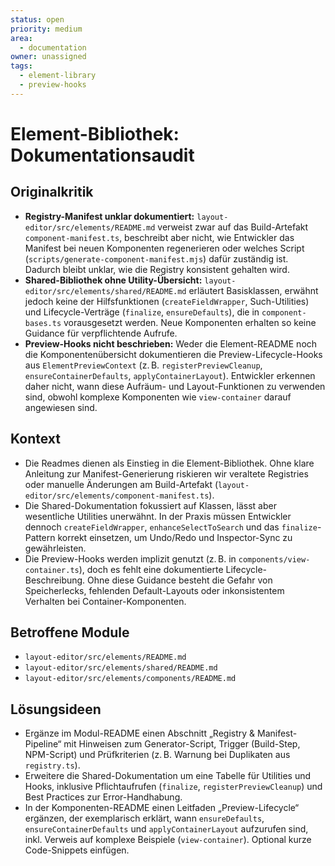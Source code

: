 ```yaml
---
status: open
priority: medium
area:
  - documentation
owner: unassigned
tags:
  - element-library
  - preview-hooks
---
```


# Element-Bibliothek: Dokumentationsaudit

## Originalkritik
- **Registry-Manifest unklar dokumentiert:** `layout-editor/src/elements/README.md` verweist zwar auf das Build-Artefakt `component-manifest.ts`, beschreibt aber nicht, wie Entwickler das Manifest bei neuen Komponenten regenerieren oder welches Script (`scripts/generate-component-manifest.mjs`) dafür zuständig ist. Dadurch bleibt unklar, wie die Registry konsistent gehalten wird.
- **Shared-Bibliothek ohne Utility-Übersicht:** `layout-editor/src/elements/shared/README.md` erläutert Basisklassen, erwähnt jedoch keine der Hilfsfunktionen (`createFieldWrapper`, Such-Utilities) und Lifecycle-Verträge (`finalize`, `ensureDefaults`), die in `component-bases.ts` vorausgesetzt werden. Neue Komponenten erhalten so keine Guidance für verpflichtende Aufrufe.
- **Preview-Hooks nicht beschrieben:** Weder die Element-README noch die Komponentenübersicht dokumentieren die Preview-Lifecycle-Hooks aus `ElementPreviewContext` (z. B. `registerPreviewCleanup`, `ensureContainerDefaults`, `applyContainerLayout`). Entwickler erkennen daher nicht, wann diese Aufräum- und Layout-Funktionen zu verwenden sind, obwohl komplexe Komponenten wie `view-container` darauf angewiesen sind.

## Kontext
- Die Readmes dienen als Einstieg in die Element-Bibliothek. Ohne klare Anleitung zur Manifest-Generierung riskieren wir veraltete Registries oder manuelle Änderungen am Build-Artefakt (`layout-editor/src/elements/component-manifest.ts`).
- Die Shared-Dokumentation fokussiert auf Klassen, lässt aber wesentliche Utilities unerwähnt. In der Praxis müssen Entwickler dennoch `createFieldWrapper`, `enhanceSelectToSearch` und das `finalize`-Pattern korrekt einsetzen, um Undo/Redo und Inspector-Sync zu gewährleisten.
- Die Preview-Hooks werden implizit genutzt (z. B. in `components/view-container.ts`), doch es fehlt eine dokumentierte Lifecycle-Beschreibung. Ohne diese Guidance besteht die Gefahr von Speicherlecks, fehlenden Default-Layouts oder inkonsistentem Verhalten bei Container-Komponenten.

## Betroffene Module
- `layout-editor/src/elements/README.md`
- `layout-editor/src/elements/shared/README.md`
- `layout-editor/src/elements/components/README.md`

## Lösungsideen
- Ergänze im Modul-README einen Abschnitt „Registry & Manifest-Pipeline“ mit Hinweisen zum Generator-Script, Trigger (Build-Step, NPM-Script) und Prüfkriterien (z. B. Warnung bei Duplikaten aus `registry.ts`).
- Erweitere die Shared-Dokumentation um eine Tabelle für Utilities und Hooks, inklusive Pflichtaufrufen (`finalize`, `registerPreviewCleanup`) und Best Practices zur Error-Handhabung.
- In der Komponenten-README einen Leitfaden „Preview-Lifecycle“ ergänzen, der exemplarisch erklärt, wann `ensureDefaults`, `ensureContainerDefaults` und `applyContainerLayout` aufzurufen sind, inkl. Verweis auf komplexe Beispiele (`view-container`). Optional kurze Code-Snippets einfügen.
